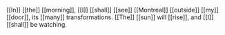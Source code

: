 [[In]] [[the]] [[morning]], [[I]] [[shall]] [[see]] [[Montreal]] [[outside]] [[my]] [[door]], its [[many]] transformations. [[The]] [[sun]] will [[rise]], and [[I]] [[shall]] be watching.